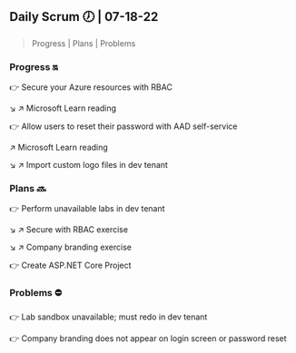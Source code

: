## Daily Scrum :clock7: | 07-18-22

> Progress | Plans | Problems 

### Progress :on:

:point_right: Secure your Azure resources with RBAC

:arrow_lower_right: :arrow_upper_right: Microsoft Learn reading 

:point_right: Allow users to reset their password with AAD self-service

:arrow_upper_right: Microsoft Learn reading 

:arrow_lower_right: :arrow_upper_right: Import custom logo files in dev tenant

### Plans :soon:

:point_right: Perform unavailable labs in dev tenant

:arrow_lower_right: :arrow_upper_right: Secure with RBAC exercise

:arrow_lower_right: :arrow_upper_right: Company branding exercise

:point_right: Create ASP.NET Core Project

### Problems :no_entry:

:point_right: Lab sandbox unavailable; must redo in dev tenant

:point_right: Company branding does not appear on login screen or password reset

